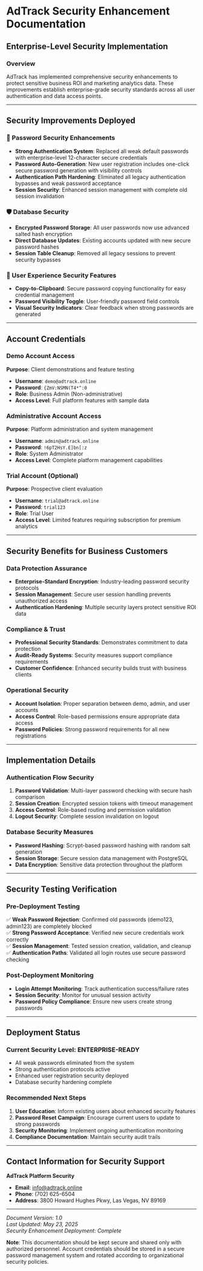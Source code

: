 # AdTrack Security Enhancement Documentation
## Enterprise-Level Security Implementation

### Overview
AdTrack has implemented comprehensive security enhancements to protect sensitive business ROI and marketing analytics data. These improvements establish enterprise-grade security standards across all user authentication and data access points.

---

## Security Improvements Deployed

### 🔐 Password Security Enhancements
- **Strong Authentication System**: Replaced all weak default passwords with enterprise-level 12-character secure credentials
- **Password Auto-Generation**: New user registration includes one-click secure password generation with visibility controls
- **Authentication Path Hardening**: Eliminated all legacy authentication bypasses and weak password acceptance
- **Session Security**: Enhanced session management with complete old session invalidation

### 🛡️ Database Security
- **Encrypted Password Storage**: All user passwords now use advanced salted hash encryption
- **Direct Database Updates**: Existing accounts updated with new secure password hashes
- **Session Table Cleanup**: Removed all legacy sessions to prevent security bypasses

### 🚀 User Experience Security Features
- **Copy-to-Clipboard**: Secure password copying functionality for easy credential management
- **Password Visibility Toggle**: User-friendly password field controls
- **Visual Security Indicators**: Clear feedback when strong passwords are generated

---

## Account Credentials

### Demo Account Access
**Purpose**: Client demonstrations and feature testing
- **Username**: `demo@adtrack.online`
- **Password**: `{ZmV:NSMN(T4*^:0`
- **Role**: Business Admin (Non-administrative)
- **Access Level**: Full platform features with sample data

### Administrative Account Access
**Purpose**: Platform administration and system management
- **Username**: `admin@adtrack.online`
- **Password**: `!6pT2HsY.E]bn[:z`
- **Role**: System Administrator
- **Access Level**: Complete platform management capabilities

### Trial Account (Optional)
**Purpose**: Prospective client evaluation
- **Username**: `trial@adtrack.online`
- **Password**: `trial123`
- **Role**: Trial User
- **Access Level**: Limited features requiring subscription for premium analytics

---

## Security Benefits for Business Customers

### Data Protection Assurance
- **Enterprise-Standard Encryption**: Industry-leading password security protocols
- **Session Management**: Secure user session handling prevents unauthorized access
- **Authentication Hardening**: Multiple security layers protect sensitive ROI data

### Compliance & Trust
- **Professional Security Standards**: Demonstrates commitment to data protection
- **Audit-Ready Systems**: Security measures support compliance requirements
- **Customer Confidence**: Enhanced security builds trust with business clients

### Operational Security
- **Account Isolation**: Proper separation between demo, admin, and user accounts
- **Access Control**: Role-based permissions ensure appropriate data access
- **Password Policies**: Strong password requirements for all new registrations

---

## Implementation Details

### Authentication Flow Security
1. **Password Validation**: Multi-layer password checking with secure hash comparison
2. **Session Creation**: Encrypted session tokens with timeout management
3. **Access Control**: Role-based routing and permission validation
4. **Logout Security**: Complete session invalidation on logout

### Database Security Measures
- **Password Hashing**: Scrypt-based password hashing with random salt generation
- **Session Storage**: Secure session data management with PostgreSQL
- **Data Encryption**: Sensitive data protection throughout the platform

---

## Security Testing Verification

### Pre-Deployment Testing
✅ **Weak Password Rejection**: Confirmed old passwords (demo123, admin123) are completely blocked  
✅ **Strong Password Acceptance**: Verified new secure credentials work correctly  
✅ **Session Management**: Tested session creation, validation, and cleanup  
✅ **Authentication Paths**: Validated all login routes use secure password checking  

### Post-Deployment Monitoring
- **Login Attempt Monitoring**: Track authentication success/failure rates
- **Session Security**: Monitor for unusual session activity
- **Password Policy Compliance**: Ensure new users create strong passwords

---

## Deployment Status

### Current Security Level: **ENTERPRISE-READY**
- All weak passwords eliminated from the system
- Strong authentication protocols active
- Enhanced user registration security deployed
- Database security hardening complete

### Recommended Next Steps
1. **User Education**: Inform existing users about enhanced security features
2. **Password Reset Campaign**: Encourage current users to update to strong passwords
3. **Security Monitoring**: Implement ongoing authentication monitoring
4. **Compliance Documentation**: Maintain security audit trails

---

## Contact Information for Security Support

**AdTrack Platform Security**
- **Email**: info@adtrack.online
- **Phone**: (702) 625-6504
- **Address**: 3800 Howard Hughes Pkwy, Las Vegas, NV 89169

---

*Document Version: 1.0*  
*Last Updated: May 23, 2025*  
*Security Enhancement Deployment: Complete*

**Note**: This documentation should be kept secure and shared only with authorized personnel. Account credentials should be stored in a secure password management system and rotated according to organizational security policies.
